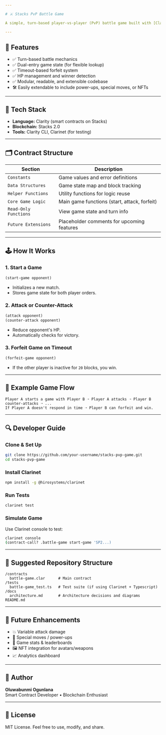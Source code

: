 ```yaml
---

# ⚔️ Stacks PvP Battle Game

A simple, turn-based player-vs-player (PvP) battle game built with [Clarity](https://docs.stacks.co/docs/clarity-language) on the [Stacks blockchain](https://stacks.co). This smart contract allows two players to challenge each other, take alternating turns to attack, and win either by reducing their opponent's health or claiming victory via timeout.

---
```


## 🚀 Features

- ✅ Turn-based battle mechanics
- ✅ Dual-entry game state (for flexible lookup)
- ✅ Timeout-based forfeit system
- ✅ HP management and winner detection
- ✅ Modular, readable, and extensible codebase
- 🛠️ Easily extendable to include power-ups, special moves, or NFTs

---

## 🧱 Tech Stack

- **Language:** Clarity (smart contracts on Stacks)
- **Blockchain:** Stacks 2.0
- **Tools:** Clarity CLI, Clarinet (for testing)

---

## 🗂️ Contract Structure

| Section | Description |
|--------|-------------|
| `Constants` | Game values and error definitions |
| `Data Structures` | Game state map and block tracking |
| `Helper Functions` | Utility functions for logic reuse |
| `Core Game Logic` | Main game functions (start, attack, forfeit) |
| `Read-Only Functions` | View game state and turn info |
| `Future Extensions` | Placeholder comments for upcoming features |

---

## 🕹️ How It Works

### 1. Start a Game

```clojure
(start-game opponent)
```
- Initializes a new match.
- Stores game state for both player orders.

### 2. Attack or Counter-Attack

```clojure
(attack opponent)
(counter-attack opponent)
```
- Reduce opponent's HP.
- Automatically checks for victory.

### 3. Forfeit Game on Timeout

```clojure
(forfeit-game opponent)
```
- If the other player is inactive for `20` blocks, you win.

---

## 📖 Example Game Flow

```text
Player A starts a game with Player B ➝ Player A attacks ➝ Player B counter-attacks ➝ ...
If Player A doesn't respond in time ➝ Player B can forfeit and win.
```

---

## 🔍 Developer Guide

### Clone & Set Up

```bash
git clone https://github.com/your-username/stacks-pvp-game.git
cd stacks-pvp-game
```

### Install Clarinet

```bash
npm install -g @hirosystems/clarinet
```

### Run Tests

```bash
clarinet test
```

### Simulate Game

Use Clarinet console to test:

```bash
clarinet console
(contract-call? .battle-game start-game 'SP2...)
```

---

## 📁 Suggested Repository Structure

```
/contracts
  battle-game.clar      # Main contract
/tests
  battle-game_test.ts   # Test suite (if using Clarinet + Typescript)
/docs
  architecture.md       # Architecture decisions and diagrams
README.md
```

---

## 🔮 Future Enhancements

- 💥 Variable attack damage
- 🧙 Special moves / power-ups
- 🧾 Game stats & leaderboards
- 🖼️ NFT integration for avatars/weapons
- 📈 Analytics dashboard

---

## 👤 Author

**Oluwabunmi Ogunlana**  
Smart Contract Developer • Blockchain Enthusiast

---

## 📄 License

MIT License. Feel free to use, modify, and share.